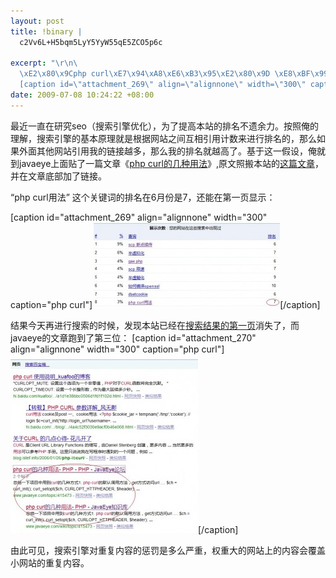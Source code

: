 ```yaml
--- 
layout: post
title: !binary |
  c2Vv6L+H5bqm5LyY5YyW55qE5ZCO5p6c

excerpt: "\r\n\
  \xE2\x80\x9Cphp curl\xE7\x94\xA8\xE6\xB3\x95\xE2\x80\x9D \xE8\xBF\x99\xE4\xB8\xAA\xE5\x85\xB3\xE9\x94\xAE\xE8\xAF\x8D\xE7\x9A\x84\xE6\x8E\x92\xE5\x90\x8D\xE5\x9C\xA86\xE6\x9C\x88\xE4\xBB\xBD\xE6\x98\xAF7\xEF\xBC\x8C\xE8\xBF\x98\xE8\x83\xBD\xE5\x9C\xA8\xE7\xAC\xAC\xE4\xB8\x80\xE9\xA1\xB5\xE6\x98\xBE\xE7\xA4\xBA\xEF\xBC\x9A\r\n\
  [caption id=\"attachment_269\" align=\"alignnone\" width=\"300\" caption=\"php curl\"]<a href=\"http://blog.59trip.com/wp-content/uploads/2009/07/php_curl.jpg\"><img src=\"http://blog.59trip.com/wp-content/uploads/2009/07/php_curl-300x137.jpg\" alt=\"php curl\" title=\"php_curl\" width=\"300\" height=\"137\" class=\"size-medium wp-image-269\" /></a>[/caption]"
date: 2009-07-08 10:24:22 +08:00
---
```

最近一直在研究seo（搜索引擎优化），为了提高本站的排名不遗余力。按照俺的理解，搜索引擎的基本原理就是根据网站之间互相引用计数来进行排名的，那么如果外面其他网站引用我的链接越多，那么我的排名就越高了。基于这一假设，俺就到javaeye上面贴了一篇文章《<a href="http://www.javaeye.com/topic/415473">php curl的几种用法</a>》,原文照搬本站的<a href="http://blog.59trip.com/archives/160">这篇文章</a>，并在文章底部加了链接。

“php curl用法” 这个关键词的排名在6月份是7，还能在第一页显示：
<!--more-->
[caption id="attachment_269" align="alignnone" width="300" caption="php curl"]<a href="/assets/uploads/2009/07/php_curl.jpg"><img src="/assets/uploads/2009/07/php_curl-300x137.jpg" alt="php curl" title="php_curl" width="300" height="137" class="size-medium wp-image-269" /></a>[/caption]

结果今天再进行搜索的时候，发现本站已经在<a href="http://google.com/search?q=php+curl%E7%94%A8%E6%B3%95">搜索结果的第一页</a>消失了，而javaeye的文章跑到了第三位：
[caption id="attachment_270" align="alignnone" width="300" caption="php curl"]<a href="/assets/uploads/2009/07/javaeye_php_curl.jpg"><img src="/assets/uploads/2009/07/javaeye_php_curl-300x286.jpg" alt="php curl" title="javaeye_php_curl" width="300" height="286" class="size-medium wp-image-270" /></a>[/caption]

由此可见，搜索引擎对重复内容的惩罚是多么严重，权重大的网站上的内容会覆盖小网站的重复内容。
